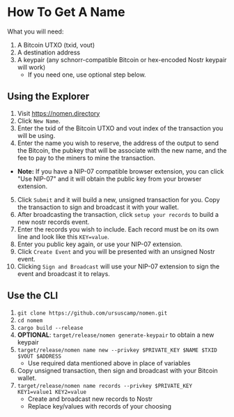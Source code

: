 # How To Get A Name

What you will need:

1. A Bitcoin UTXO (txid, vout)
2. A destination address
3. A keypair (any schnorr-compatible Bitcoin or hex-encoded Nostr keypair will work)
   * If you need one, use optional step below.


## Using the Explorer

1. Visit https://nomen.directory
2. Click `New Name`.
3. Enter the txid of the Bitcoin UTXO and vout index of the transaction you will be using.
4. Enter the name you wish to reserve, the address of the output to send the Bitcoin, the pubkey that will be associate with the new name, and the fee to pay to the miners to mine the transaction.
  * __Note:__ If you have a NIP-07 compatible browser extension, you can click "Use NIP-07" and it will obtain the public key from your browser extension.
5. Click `Submit` and it will build a new, unsigned transaction for you. Copy the transaction to sign and broadcast it with your wallet.
6. After broadcasting the transaction, click `setup your records` to build a new nostr records event.
7. Enter the records you wish to include. Each record must be on its own line and look like this `KEY=value`.
8. Enter you public key again, or use your NIP-07 extension.
9. Click `Create Event` and you will be presented with an unsigned Nostr event.
10. Clicking `Sign and Broadcast` will use your NIP-07 extension to sign the event and broadcast it to relays.

## Use the CLI

1. `git clone https://github.com/ursuscamp/nomen.git`
2. `cd nomem`
3. `cargo build --release`
4. **OPTIONAL**: `target/release/nomen generate-keypair` to obtain a new keypair
5. `target/release/nomen name new --privkey $PRIVATE_KEY $NAME $TXID $VOUT $ADDRESS`
   * Use required data mentioned above in place of variables
6. Copy unsigned transaction, then sign and broadcast with your Bitcoin wallet.
7. `target/release/nomen name records --privkey $PRIVATE_KEY KEY1=value1 KEY2=value`
   * Create and broadcast new records to Nostr
   * Replace key/values with records of your choosing